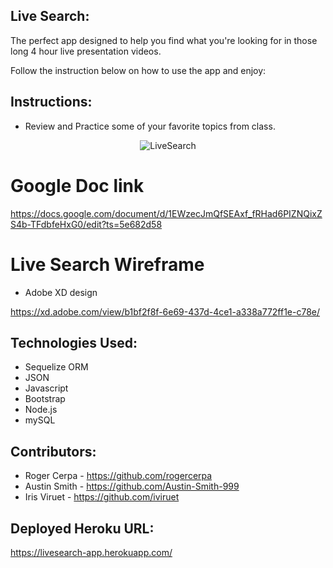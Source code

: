 ## Live Search:

The perfect app designed to help you find what you're looking for in those long 4 hour live presentation videos.

Follow the instruction below on how to use the app and enjoy:

## Instructions:

* Review and Practice some of your favorite topics from class.

<p align="center">
  <img alt="LiveSearch" src="../public/images/demo-image.PNG">
</p>

# Google Doc link

https://docs.google.com/document/d/1EWzecJmQfSEAxf_fRHad6PIZNQixZS4b-TFdbfeHxG0/edit?ts=5e682d58

# Live Search Wireframe

* Adobe XD design

https://xd.adobe.com/view/b1bf2f8f-6e69-437d-4ce1-a338a772ff1e-c78e/

## Technologies Used:

* Sequelize ORM              
* JSON
* Javascript                 
* Bootstrap
* Node.js                    
* mySQL

## Contributors:

* Roger Cerpa  - https://github.com/rogercerpa
* Austin Smith - https://github.com/Austin-Smith-999
* Iris Viruet  - https://github.com/iviruet 


## Deployed Heroku URL:

https://livesearch-app.herokuapp.com/


